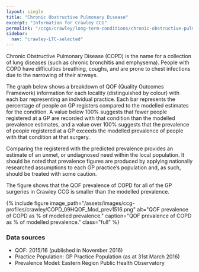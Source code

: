 ```yaml
---
layout: single
title: "Chronic Obstructive Pulmonary Disease"
excerpt: "Information for Crawley CCG"
permalink: "/ccgs/crawley/long-term-conditions/chronic-obstructive-pulmonary-disease/"
sidebar:
  nav: "crawley-LTC-selected"
---
```


Chronic Obstructive Pulmonary Disease (COPD) is the name for a collection of lung diseases (such as chronic bronchitis and emphysema). People with COPD have difficulties breathing, coughs, and are prone to chest infections due to the narrowing of their airways.

The graph below shows a breakdown of QOF (Quality Outcomes Framework) information for each locality (distinguished by colour) with each bar representing an individual practice. Each bar represents the percentage of people on GP registers compared to the modelled estimates for the condition. A value below 100% suggests that fewer people registered at a GP are recorded with that condition than the modelled prevalence estimates, and a value over 100% suggests that the prevalence of people registered at a GP exceeds the modelled prevalence of people with that condition at that surgery.

Comparing the registered with the predicted prevalence provides an estimate of an unmet, or undiagnosed need within the local population. It should be noted that prevalence figures are produced by applying nationally researched assumptions to each GP practice’s population and, as such, should be treated with some caution.

The figure shows that the QOF prevalence of COPD for all of the GP surgeries in Crawley CCG is smaller than the modelled prevalence.

{% include figure image_path="/assets/images/ccg-profiles/crawley/COPD_09HQOF_Mod_prev1516.png" alt="QOF prevalence of COPD as % of modelled prevalence." caption="QOF prevalence of COPD as % of modelled prevalence." class="full" %}

### Data sources

- QOF: 2015/16 (published in November 2016)
- Practice Population: GP Practice Population (as at 31st March 2016)
- Prevalence Model: Eastern Region Public Health Observatory